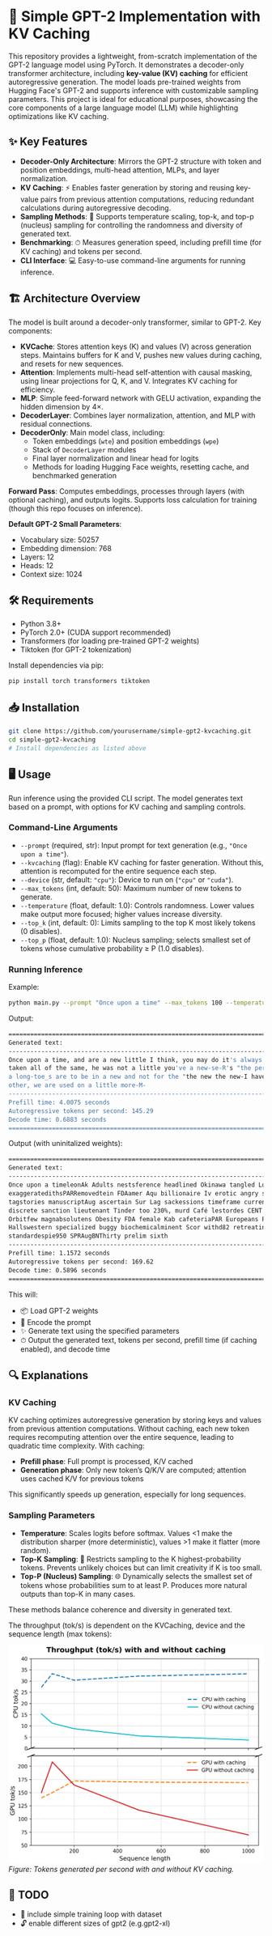 # 🚀 Simple GPT-2 Implementation with KV Caching

This repository provides a lightweight, from-scratch implementation of the GPT-2 language model using PyTorch. It demonstrates a decoder-only transformer architecture, including **key-value (KV) caching** for efficient autoregressive generation. The model loads pre-trained weights from Hugging Face's GPT-2 and supports inference with customizable sampling parameters. This project is ideal for educational purposes, showcasing the core components of a large language model (LLM) while highlighting optimizations like KV caching.

## ✨ Key Features

- **Decoder-Only Architecture**: Mirrors the GPT-2 structure with token and position embeddings, multi-head attention, MLPs, and layer normalization.  
- **KV Caching**: ⚡ Enables faster generation by storing and reusing key-value pairs from previous attention computations, reducing redundant calculations during autoregressive decoding.  
- **Sampling Methods**: 🎲 Supports temperature scaling, top-k, and top-p (nucleus) sampling for controlling the randomness and diversity of generated text.  
- **Benchmarking**: ⏱ Measures generation speed, including prefill time (for KV caching) and tokens per second.  
- **CLI Interface**: 💻 Easy-to-use command-line arguments for running inference.  

## 🏗 Architecture Overview

The model is built around a decoder-only transformer, similar to GPT-2. Key components:

- **KVCache**: Stores attention keys (K) and values (V) across generation steps. Maintains buffers for K and V, pushes new values during caching, and resets for new sequences.  
- **Attention**: Implements multi-head self-attention with causal masking, using linear projections for Q, K, and V. Integrates KV caching for efficiency.  
- **MLP**: Simple feed-forward network with GELU activation, expanding the hidden dimension by 4×.  
- **DecoderLayer**: Combines layer normalization, attention, and MLP with residual connections.  
- **DecoderOnly**: Main model class, including:
  - Token embeddings (`wte`) and position embeddings (`wpe`)  
  - Stack of `DecoderLayer` modules  
  - Final layer normalization and linear head for logits  
  - Methods for loading Hugging Face weights, resetting cache, and benchmarked generation  

**Forward Pass**: Computes embeddings, processes through layers (with optional caching), and outputs logits. Supports loss calculation for training (though this repo focuses on inference).

**Default GPT-2 Small Parameters**:
- Vocabulary size: 50257  
- Embedding dimension: 768  
- Layers: 12  
- Heads: 12  
- Context size: 1024  

## 🛠 Requirements

- Python 3.8+  
- PyTorch 2.0+ (CUDA support recommended)  
- Transformers (for loading pre-trained GPT-2 weights)  
- Tiktoken (for GPT-2 tokenization)  

Install dependencies via pip:

```bash
pip install torch transformers tiktoken
```

## 📥 Installation
```bash
git clone https://github.com/yourusername/simple-gpt2-kvcaching.git
cd simple-gpt2-kvcaching
# Install dependencies as listed above
```

## 🖥 Usage

Run inference using the provided CLI script. The model generates text based on a prompt, with options for KV caching and sampling controls.

### Command-Line Arguments

- `--prompt` (required, str): Input prompt for text generation (e.g., `"Once upon a time"`).  
- `--kvcaching` (flag): Enable KV caching for faster generation. Without this, attention is recomputed for the entire sequence each step.  
- `--device` (str, default: `"cpu"`): Device to run on (`"cpu"` or `"cuda"`).  
- `--max_tokens` (int, default: 50): Maximum number of new tokens to generate.  
- `--temperature` (float, default: 1.0): Controls randomness. Lower values make output more focused; higher values increase diversity.  
- `--top_k` (int, default: 0): Limits sampling to the top K most likely tokens (0 disables).  
- `--top_p` (float, default: 1.0): Nucleus sampling; selects smallest set of tokens whose cumulative probability ≥ P (1.0 disables).  

### Running Inference

Example:

```bash
python main.py --prompt "Once upon a time" --max_tokens 100 --temperature 0.8 --top_k 50 --kvcaching --device cuda
```

Output:
```bash
================================================================================
Generated text:
--------------------------------------------------------------------------------
Once upon a time, and are a new little I think, you may do it's always, the "I would be. I've been
taken all of the same, he was not a little you've a new-se-R's "the person from the last day's just
a long-toe_s are to be in a new and not for the "the new the new-I have just, you don't be too. The
other, we are used on a little more-M-
--------------------------------------------------------------------------------
Prefill time: 4.0075 seconds
Autoregressive tokens per second: 145.29
Decode time: 0.6883 seconds
================================================================================

```

Output (with uninitalized weights):
```bash
================================================================================
Generated text:
--------------------------------------------------------------------------------
Once upon a timeleonAk Adults nestsference headlined Okinawa tangled Louisville voiced Sasuke
exaggeratedithsPARRemovedtein FDAamer Aqu billionaire Iv erotic angry stellarhoums BelichickIGH
tagstories manuscriptAug ascertain Sur Lag sackessions timeframe currentlyakisrepairinitions
discrete sanction lieutenant Tinder too 230%, murd Café lestordes CENT retreating tagCNNObjPAR phot
Orbitfew magnabsolutens Obesity FDA female Kab cafeteriaPAR Europeans Perlauthoredrique Bie
Hallswestern specialized buggy biochemicalminent Scor withd82 retreating MIS oneivers ENTonica
standardespie950 SPRAugBNThirty prelim sixth
--------------------------------------------------------------------------------
Prefill time: 1.1572 seconds
Autoregressive tokens per second: 169.62
Decode time: 0.5896 seconds
================================================================================


```


This will:

- 📦 Load GPT-2 weights  
- 📝 Encode the prompt  
- ✨ Generate text using the specified parameters  
- ⏱ Output the generated text, tokens per second, prefill time (if caching enabled), and decode time  

## 🔍 Explanations

### KV Caching

KV caching optimizes autoregressive generation by storing keys and values from previous attention computations. Without caching, each new token requires recomputing attention over the entire sequence, leading to quadratic time complexity. With caching:

- **Prefill phase**: Full prompt is processed, K/V cached  
- **Generation phase**: Only new token’s Q/K/V are computed; attention uses cached K/V for previous tokens  

This significantly speeds up generation, especially for long sequences.

### Sampling Parameters

- **Temperature**: Scales logits before softmax. Values <1 make the distribution sharper (more deterministic), values >1 make it flatter (more random).  
- **Top-K Sampling**: 🎯 Restricts sampling to the K highest-probability tokens. Prevents unlikely choices but can limit creativity if K is too small.  
- **Top-P (Nucleus) Sampling**: 🌐 Dynamically selects the smallest set of tokens whose probabilities sum to at least P. Produces more natural outputs than top-K in many cases.  

These methods balance coherence and diversity in generated text.

The throughput (tok/s) is dependent on the KVCaching, device and the sequence length (max tokens):

![Throughput Plot](imgs/throughput_plot.png)
*Figure: Tokens generated per second with and without KV caching.*

## 🔧 TODO
 - 🦾 include simple training loop with dataset
 - 🔓 enable different sizes of gpt2 (e.g.gpt2-xl)
